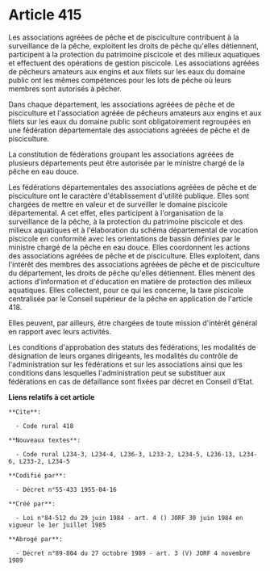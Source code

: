 # Article 415

Les associations agréées de pêche et de pisciculture contribuent à la surveillance de la pêche, exploitent les droits de
pêche qu'elles détiennent, participent à la protection du patrimoine piscicole et des milieux aquatiques et effectuent des
opérations de gestion piscicole. Les associations agréées de pêcheurs amateurs aux engins et aux filets sur les eaux du
domaine public ont les mêmes compétences pour les lots de pêche où leurs membres sont autorisés à pêcher.

Dans chaque département, les associations agréées de pêche et de pisciculture et l'association agréée de pêcheurs amateurs
aux engins et aux filets sur les eaux du domaine public sont obligatoirement regroupées en une fédération départementale des
associations agréées de pêche et de pisciculture.

La constitution de fédérations groupant les associations agréées de plusieurs départements peut être autorisée par le
ministre chargé de la pêche en eau douce.

Les fédérations départementales des associations agréées de pêche et de pisciculture ont le caractère d'établissement
d'utilité publique. Elles sont chargées de mettre en valeur et de surveiller le domaine piscicole départemental. A cet effet,
elles participent à l'organisation de la surveillance de la pêche, à la protection du patrimoine piscicole et des milieux
aquatiques et à l'élaboration du schéma départemental de vocation piscicole en conformité avec les orientations de bassin
définies par le ministre chargé de la pêche en eau douce. Elles coordonnent les actions des associations agréées de pêche et
de pisciculture. Elles exploitent, dans l'intérêt des membres des associations agréées de pêche et de pisciculture du
département, les droits de pêche qu'elles détiennent. Elles mènent des actions d'information et d'éducation en matière de
protection des milieux aquatiques. Elles collectent, pour ce qui les concerne, la taxe piscicole centralisée par le Conseil
supérieur de la pêche en application de l'article 418.

Elles peuvent, par ailleurs, être chargées de toute mission d'intérêt général en rapport avec leurs activités.

Les conditions d'approbation des statuts des fédérations, les modalités de désignation de leurs organes dirigeants, les
modalités du contrôle de l'administration sur les fédérations et sur les associations ainsi que les conditions dans
lesquelles l'administration peut se substituer aux fédérations en cas de défaillance sont fixées par décret en Conseil
d'Etat.

**Liens relatifs à cet article**

	**Cite**:

	  - Code rural 418

	**Nouveaux textes**:

	  - Code rural L234-3, L234-4, L236-3, L233-2, L234-5, L236-13, L234-6, L233-2, L234-5

	**Codifié par**:

	  - Décret n°55-433 1955-04-16

	**Créé par**:

	  - Loi n°84-512 du 29 juin 1984 - art. 4 () JORF 30 juin 1984 en vigueur le 1er juillet 1985

	**Abrogé par**:

	  - Décret n°89-804 du 27 octobre 1989 - art. 3 (V) JORF 4 novembre 1989
